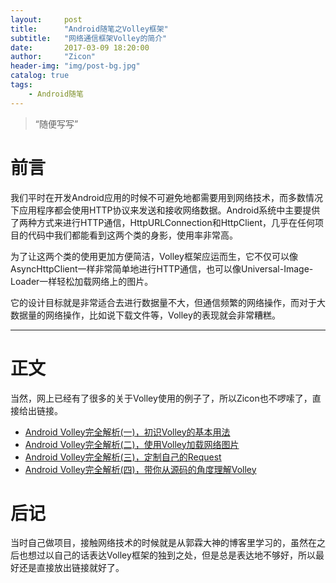 ```yaml
---
layout:     post
title:      "Android随笔之Volley框架"
subtitle:   "网络通信框架Volley的简介"
date:       2017-03-09 18:20:00
author:     "Zicon"
header-img: "img/post-bg.jpg"
catalog: true
tags:
    - Android随笔
---
```


> “随便写写”


# 前言

我们平时在开发Android应用的时候不可避免地都需要用到网络技术，而多数情况下应用程序都会使用HTTP协议来发送和接收网络数据。Android系统中主要提供了两种方式来进行HTTP通信，HttpURLConnection和HttpClient，几乎在任何项目的代码中我们都能看到这两个类的身影，使用率非常高。

为了让这两个类的使用更加方便简洁，Volley框架应运而生，它不仅可以像AsyncHttpClient一样非常简单地进行HTTP通信，也可以像Universal-Image-Loader一样轻松加载网络上的图片。

它的设计目标就是非常适合去进行数据量不大，但通信频繁的网络操作，而对于大数据量的网络操作，比如说下载文件等，Volley的表现就会非常糟糕。

---

# 正文

当然，网上已经有了很多的关于Volley使用的例子了，所以Zicon也不啰嗦了，直接给出链接。
 * [ Android Volley完全解析(一)，初识Volley的基本用法](http://blog.csdn.net/guolin_blog/article/details/17482095) 
 * [ Android Volley完全解析(二)，使用Volley加载网络图片](http://blog.csdn.net/guolin_blog/article/details/17482165)
 * [ Android Volley完全解析(三)，定制自己的Request](http://blog.csdn.net/guolin_blog/article/details/17612763#t1)
 * [ Android Volley完全解析(四)，带你从源码的角度理解Volley](http://blog.csdn.net/guolin_blog/article/details/17656437) 

# 后记
当时自己做项目，接触网络技术的时候就是从郭霖大神的博客里学习的，虽然在之后也想过以自己的话表达Volley框架的独到之处，但是总是表达地不够好，所以最好还是直接放出链接就好了。





